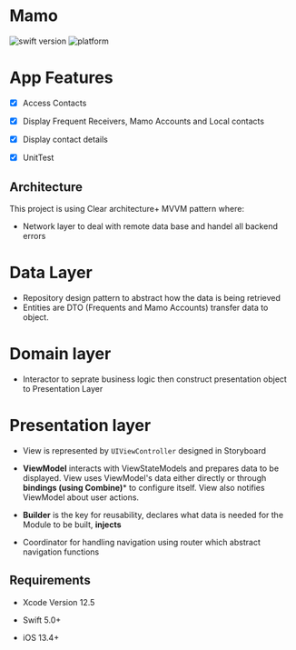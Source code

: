 
# Mamo

  
<div  align="left">

<!-- Swift version -->

<img  src="https://img.shields.io/badge/swift%20version-5.0-brightgreen.svg"  alt="swift version">

<!-- Platform -->

<img  src="https://img.shields.io/badge/platform-ios-lightgrey.svg"  alt="platform" />

</div>

# App Features
- [x] Access Contacts 
- [x] Display Frequent Receivers, Mamo Accounts and Local contacts  
- [x] Display contact details 
- [x] UnitTest

  

## Architecture

This project is using Clear architecture+ MVVM pattern where:

 - Network layer to deal with remote data base and handel all backend errors 

# Data Layer 
 - Repository design pattern to abstract how the data is being retrieved  
 - Entities are DTO (Frequents and Mamo Accounts) transfer data to object. 

# Domain layer 
- Interactor to seprate business logic then construct presentation object to Presentation Layer 

# Presentation layer 
- View is represented by `UIViewController` designed in Storyboard

- **ViewModel** interacts with ViewStateModels and prepares data to be displayed. View uses ViewModel's data either directly or through **bindings (using Combine)*** to configure itself. View also notifies ViewModel about user actions.
- **Builder** is the key for reusability, declares what data is needed for the Module to be built, **injects**
- Coordinator for handling navigation using router which abstract navigation functions 



## Requirements

- Xcode Version 12.5

- Swift 5.0+

- iOS 13.4+